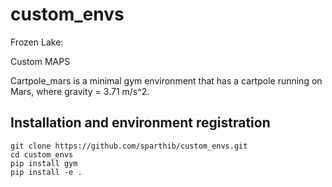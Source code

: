 # custom_envs

Frozen Lake: 

Custom MAPS






Cartpole_mars is a minimal gym environment that has a cartpole running on Mars, where gravity = 3.71 m/s^2.

## Installation and environment registration

```
git clone https://github.com/sparthib/custom_envs.git
cd custom_envs
pip install gym
pip install -e .
```
